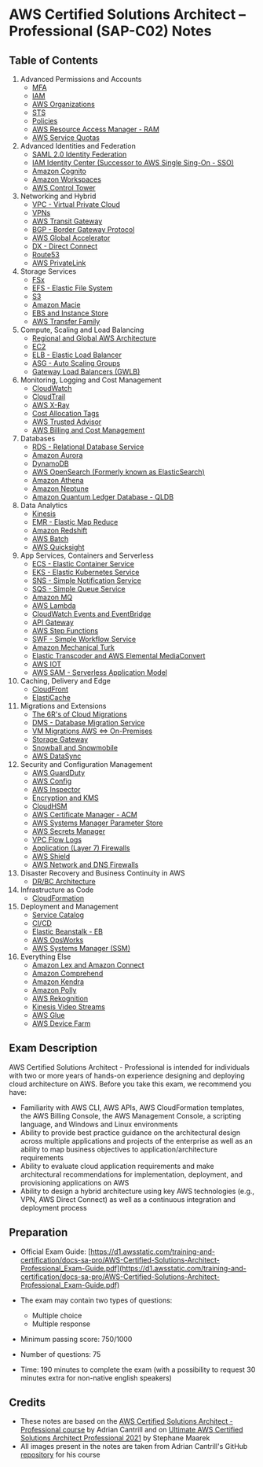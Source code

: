# AWS Certified Solutions Architect – Professional (SAP-C02) Notes

## Table of Contents

1. Advanced Permissions and Accounts
    - [MFA](01-accounts/mfa.md)
    - [IAM](01-accounts/iam.md)
    - [AWS Organizations](01-accounts/organizations.md)
    - [STS](01-accounts/sts.md)
    - [Policies](01-accounts/policies.md)
    - [AWS Resource Access Manager - RAM](01-accounts/ram.md)
    - [AWS Service Quotas](01-accounts/service-quotas.md)
2. Advanced Identities and Federation
    - [SAML 2.0 Identity Federation](02-identity/saml.md)
    - [IAM Identity Center (Successor to AWS Single Sing-On - SSO)](02-identity/identity-center.md)
    - [Amazon Cognito](02-identity/cognito.md)
    - [Amazon Workspaces](02-identity/workspaces.md)
    - [AWS Control Tower](02-identity/control-tower.md)
3. Networking and Hybrid
    - [VPC - Virtual Private Cloud](03-networking/vpc.md)
    - [VPNs](03-networking/vpn.md)
    - [AWS Transit Gateway](03-networking/transit-gateway.md)
    - [BGP - Border Gateway Protocol](03-networking/bgp.md)
    - [AWS Global Accelerator](03-networking/global-accelerator.md)
    - [DX - Direct Connect](03-networking/direct-connect.md)
    - [Route53](03-networking/route53.md)
    - [AWS PrivateLink](03-networking/privatelink.md)
4. Storage Services
    - [FSx](04-storage/fsx.md)
    - [EFS - Elastic File System](04-storage/efs.md)
    - [S3](04-storage/s3.md)
    - [Amazon Macie](04-storage/macie.md)
    - [EBS and Instance Store](04-storage/ebs.md)
    - [AWS Transfer Family](04-storage/transfer-family.md)
5. Compute, Scaling and Load Balancing
    - [Regional and Global AWS Architecture](05-compute/aws-architecture.md)
    - [EC2](05-compute/ec2.md)
    - [ELB - Elastic Load Balancer](05-compute/elb.md)
    - [ASG - Auto Scaling Groups](05-compute/asg.md)
    - [Gateway Load Balancers (GWLB)](05-compute/gwlb.md)
6. Monitoring, Logging and Cost Management
    - [CloudWatch](06-monitoring/cloudwatch.md)
    - [CloudTrail](06-monitoring/cloudtrail.md)
    - [AWS X-Ray](06-monitoring/xray.md)
    - [Cost Allocation Tags](06-monitoring/cost-allocation-tags.md)
    - [AWS Trusted Advisor](06-monitoring/trusted-advisor.md)
    - [AWS Billing and Cost Management](06-monitoring/billing.md)
7. Databases
    - [RDS - Relational Database Service](07-databases/rds.md)
    - [Amazon Aurora](07-databases/aurora.md)
    - [DynamoDB](07-databases/dynamodb.md)
    - [AWS OpenSearch (Formerly known as ElasticSearch)](07-databases/opensearch.md)
    - [Amazon Athena](07-databases/athena.md)
    - [Amazon Neptune](07-databases/neptune.md)
    - [Amazon Quantum Ledger Database - QLDB](07-databases/quantum-ledger.md)
8. Data Analytics
    - [Kinesis](08-data-analytics/kinesis.md)
    - [EMR - Elastic Map Reduce](08-data-analytics/emr.md)
    - [Amazon Redshift](08-data-analytics/redshift.md)
    - [AWS Batch](08-data-analytics/aws-batch.md)
    - [AWS Quicksight](08-data-analytics/quicksight.md)
9. App Services, Containers and Serverless
    - [ECS - Elastic Container Service](09-containers-and-serverless/ecs.md)
    - [EKS - Elastic Kubernetes Service](09-containers-and-serverless/eks.md)
    - [SNS - Simple Notification Service](09-containers-and-serverless/sns.md)
    - [SQS - Simple Queue Service](09-containers-and-serverless/sqs.md)
    - [Amazon MQ](09-containers-and-serverless/mq.md)
    - [AWS Lambda](09-containers-and-serverless/lambda.md)
    - [CloudWatch Events and EventBridge](09-containers-and-serverless/eventbridge.md)
    - [API Gateway](09-containers-and-serverless/api-gateway.md)
    - [AWS Step Functions](09-containers-and-serverless/step-functions.md)
    - [SWF - Simple Workflow Service](09-containers-and-serverless/swf.md)
    - [Amazon Mechanical Turk](09-containers-and-serverless/mechanical-turk.md)
    - [Elastic Transcoder and AWS Elemental MediaConvert](09-containers-and-serverless/mediaconvert.md)
    - [AWS IOT](09-containers-and-serverless/iot.md)
    - [AWS SAM - Serverless Application Model](09-containers-and-serverless/sam.md)
10. Caching, Delivery and Edge
    - [CloudFront](10-caching/cloudfront.md)
    - [ElastiCache](10-caching/elasticache.md)
11. Migrations and Extensions
    - [The 6R's of Cloud Migrations](11-migrations/6r.md)
    - [DMS - Database Migration Service](11-migrations/dms.md)
    - [VM Migrations AWS <=> On-Premises](11-migrations/vm-migration.md)
    - [Storage Gateway](11-migrations/storage-gateway.md)
    - [Snowball and Snowmobile](11-migrations/snow.md)
    - [AWS DataSync](11-migrations/datasync.md)
12. Security and Configuration Management
    - [AWS GuardDuty](12-security-and-config/guard-duty.md)
    - [AWS Config](12-security-and-config/config.md)
    - [AWS Inspector](12-security-and-config/inspector.md)
    - [Encryption and KMS](12-security-and-config/kms.md)
    - [CloudHSM](12-security-and-config/cloudhsm.md)
    - [AWS Certificate Manager - ACM](12-security-and-config/acm.md)
    - [AWS Systems Manager Parameter Store](12-security-and-config/parameter-store.md)
    - [AWS Secrets Manager](12-security-and-config/secrets-manager.md)
    - [VPC Flow Logs](12-security-and-config/vpc-flow-logs.md)
    - [Application (Layer 7) Firewalls](12-security-and-config/application-firewalls.md)
    - [AWS Shield](12-security-and-config/shield.md)
    - [AWS Network and DNS Firewalls](12-security-and-config/network-and-dns-firewall.md)
13. Disaster Recovery and Business Continuity in AWS
    - [DR/BC Architecture](13-disaster-recovery/dr.md)
14. Infrastructure as Code
    - [CloudFormation](14-iac/cloudformation.md)
15. Deployment and Management
    - [Service Catalog](15-deployment/service-catalog.md)
    - [CI/CD](15-deployment/cicd.md)
    - [Elastic Beanstalk - EB](15-deployment/eb.md)
    - [AWS OpsWorks](15-deployment/opsworks.md)
    - [AWS Systems Manager (SSM)](15-deployment/ssm.md)
16. Everything Else
    - [Amazon Lex and Amazon Connect](16-other/lex.md)
    - [Amazon Comprehend](16-other/comprehend.md)
    - [Amazon Kendra](16-other/kendra.md)
    - [Amazon Polly](16-other/polly.md)
    - [AWS Rekognition](16-other/rekognition.md)
    - [Kinesis Video Streams](16-other/kinesis-video-streams.md)
    - [AWS Glue](16-other/glue.md)
    - [AWS Device Farm](16-other/device-farm.md)

## Exam Description

AWS Certified Solutions Architect - Professional is intended for individuals with two or more years of hands-on experience designing and deploying cloud architecture on AWS. Before you take this exam, we recommend you have:
- Familiarity with AWS CLI, AWS APIs, AWS CloudFormation templates, the AWS Billing Console, the AWS Management Console, a scripting language, and Windows and Linux environments
- Ability to provide best practice guidance on the architectural design across multiple applications and projects of the enterprise as well as an ability to map business objectives to application/architecture requirements
- Ability to evaluate cloud application requirements and make architectural recommendations for implementation, deployment, and provisioning applications on AWS
- Ability to design a hybrid architecture using key AWS technologies (e.g., VPN, AWS Direct Connect) as well as a continuous integration and deployment process

## Preparation

- Official Exam Guide: [https://d1.awsstatic.com/training-and-certification/docs-sa-pro/AWS-Certified-Solutions-Architect-Professional_Exam-Guide.pdf](https://d1.awsstatic.com/training-and-certification/docs-sa-pro/AWS-Certified-Solutions-Architect-Professional_Exam-Guide.pdf)

- The exam may contain two types of questions:
    - Multiple choice
    - Multiple response

- Minimum passing score: 750/1000
- Number of questions: 75
- Time: 190 minutes to complete the exam (with a possibility to request 30 minutes extra for non-native english speakers)

## Credits

- These notes are based on the [AWS Certified Solutions Architect - Professional course](https://learn.cantrill.io/p/aws-certified-solutions-architect-professional) by Adrian Cantrill and on [Ultimate AWS Certified Solutions Architect Professional 2021](https://www.udemy.com/course/aws-solutions-architect-professional/) by Stephane Maarek
- All images present in the notes are taken from Adrian Cantrill's GitHub [repository](https://github.com/Ernyoke/aws-sa-pro) for his course
